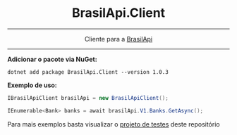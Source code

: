 <h1 align="center">BrasilApi.Client</h1>

<hr />

<p align="center">Cliente para a <a href="https://brasilapi.com.br">BrasilApi</a></p>

<hr />

**Adicionar o pacote via NuGet:**
```
dotnet add package BrasilApi.Client --version 1.0.3
```

**Exemplo de uso:**
```cs
IBrasilApiClient brasilApi = new BrasilApiClient();

IEnumerable<Bank> banks = await brasilApi.V1.Banks.GetAsync();
```

<p>Para mais exemplos basta visualizar o <a href="https://github.com/PauloZier/Dotnet.BrasilApi.Client/tree/main/test/BrasilApi.Client.Test">projeto de testes</a> deste repositório </p>
